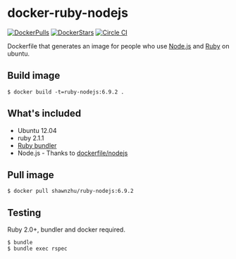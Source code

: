 # docker-ruby-nodejs
[![DockerPulls](https://img.shields.io/docker/pulls/shawnzhu/ruby-nodejs.svg)](https://registry.hub.docker.com/u/shawnzhu/ruby-nodejs/)
[![DockerStars](https://img.shields.io/docker/stars/shawnzhu/ruby-nodejs.svg)](https://registry.hub.docker.com/u/shawnzhu/ruby-nodejs/)
[![Circle CI](https://circleci.com/gh/shawnzhu/docker-ruby-nodejs.svg?style=shield)](https://circleci.com/gh/shawnzhu/docker-ruby-nodejs)

Dockerfile that generates an image for people who use [Node.js](http://nodejs.org/) and [Ruby](https://www.ruby-lang.org/) on ubuntu.

## Build image

    $ docker build -t=ruby-nodejs:6.9.2 .

## What's included

* Ubuntu 12.04
* ruby 2.1.1
* [Ruby bundler](https://github.com/bundler/bundler/)
* Node.js - Thanks to [dockerfile/nodejs](https://github.com/dockerfile/nodejs)

## Pull image

    $ docker pull shawnzhu/ruby-nodejs:6.9.2

## Testing

Ruby 2.0+, bundler and docker required.

    $ bundle
    $ bundle exec rspec
